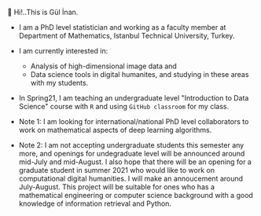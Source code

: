  

🌿   Hi!..This is Gül İnan.   
- I am a PhD level statistician and working as a faculty member 
at Department of Mathematics, Istanbul Technical University, Turkey. 
- I am currently interested in:
   - Analysis of high-dimensional image data and 
   - Data science tools in digital humanites, and studying in these areas with my students.
- In Spring21, I am teaching an undergraduate level "Introduction to Data Science" course with `R` and using `GitHub classroom` for my class.

- Note 1: I am looking for international/national PhD level collaborators to work on mathematical aspects of deep learning algorithms.
- Note 2: I am not accepting undergraduate students this semester any more, and openings for undegraduate level will be announced around mid-July and mid-August. I also hope that there will be an opening for a graduate student in summer 2021 who would like to work on computational digital humanities. I will make an annoucement around July-August. This project will be suitable for ones who has a mathematical engineering or computer science background with a good knowledge of information retrieval and Python.


